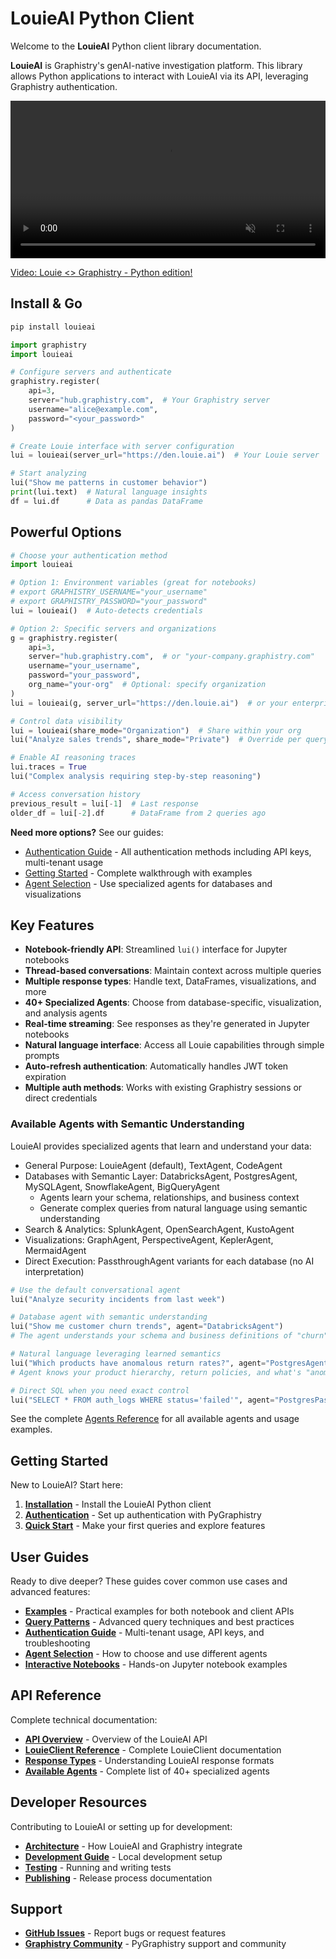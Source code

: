 # LouieAI Python Client

Welcome to the **LouieAI** Python client library documentation.

**LouieAI** is Graphistry's genAI-native investigation platform. This library allows Python applications to interact with LouieAI via its API, leveraging Graphistry authentication.

<video width="100%" controls autoplay muted loop>
  <source src="https://github.com/user-attachments/assets/de73f7b3-2862-4298-b9d8-2d38426ab255" type="video/mp4">
  Your browser does not support the video tag.
</video>

[Video: Louie <> Graphistry - Python edition!](https://www.loom.com/share/8d84c9abc0e34df6b233bd7b2e10af9a?sid=4a87707a-79e6-416b-a628-01b5c31c7db3)

## Install & Go

```bash
pip install louieai
```

```python
import graphistry
import louieai

# Configure servers and authenticate
graphistry.register(
    api=3, 
    server="hub.graphistry.com",  # Your Graphistry server
    username="alice@example.com", 
    password="<your_password>"
)

# Create Louie interface with server configuration
lui = louieai(server_url="https://den.louie.ai")  # Your Louie server

# Start analyzing
lui("Show me patterns in customer behavior")
print(lui.text)  # Natural language insights
df = lui.df      # Data as pandas DataFrame
```

## Powerful Options

```python
# Choose your authentication method
import louieai

# Option 1: Environment variables (great for notebooks)
# export GRAPHISTRY_USERNAME="your_username" 
# export GRAPHISTRY_PASSWORD="your_password"
lui = louieai()  # Auto-detects credentials

# Option 2: Specific servers and organizations
g = graphistry.register(
    api=3,
    server="hub.graphistry.com",  # or "your-company.graphistry.com"
    username="your_username",
    password="your_password",
    org_name="your-org"  # Optional: specify organization
)
lui = louieai(g, server_url="https://den.louie.ai")  # or your enterprise URL

# Control data visibility
lui = louieai(share_mode="Organization")  # Share within your org
lui("Analyze sales trends", share_mode="Private")  # Override per query

# Enable AI reasoning traces
lui.traces = True
lui("Complex analysis requiring step-by-step reasoning")

# Access conversation history
previous_result = lui[-1]  # Last response
older_df = lui[-2].df      # DataFrame from 2 queries ago
```

**Need more options?** See our guides:

- [Authentication Guide](guides/authentication.md) - All authentication methods including API keys, multi-tenant usage
- [Getting Started](getting-started/quick-start.md) - Complete walkthrough with examples
- [Agent Selection](guides/agent-selection.md) - Use specialized agents for databases and visualizations

## Key Features

- **Notebook-friendly API**: Streamlined `lui()` interface for Jupyter notebooks
- **Thread-based conversations**: Maintain context across multiple queries
- **Multiple response types**: Handle text, DataFrames, visualizations, and more
- **40+ Specialized Agents**: Choose from database-specific, visualization, and analysis agents
- **Real-time streaming**: See responses as they're generated in Jupyter notebooks
- **Natural language interface**: Access all Louie capabilities through simple prompts
- **Auto-refresh authentication**: Automatically handles JWT token expiration
- **Multiple auth methods**: Works with existing Graphistry sessions or direct credentials

### Available Agents with Semantic Understanding

LouieAI provides specialized agents that learn and understand your data:

- General Purpose: LouieAgent (default), TextAgent, CodeAgent
- Databases with Semantic Layer: DatabricksAgent, PostgresAgent, MySQLAgent, SnowflakeAgent, BigQueryAgent
  - Agents learn your schema, relationships, and business context
  - Generate complex queries from natural language using semantic understanding
- Search & Analytics: SplunkAgent, OpenSearchAgent, KustoAgent
- Visualizations: GraphAgent, PerspectiveAgent, KeplerAgent, MermaidAgent
- Direct Execution: PassthroughAgent variants for each database (no AI interpretation)

```python
# Use the default conversational agent
lui("Analyze security incidents from last week")

# Database agent with semantic understanding
lui("Show me customer churn trends", agent="DatabricksAgent")
# The agent understands your schema and business definitions of "churn"

# Natural language leveraging learned semantics
lui("Which products have anomalous return rates?", agent="PostgresAgent") 
# Agent knows your product hierarchy, return policies, and what's "anomalous"

# Direct SQL when you need exact control
lui("SELECT * FROM auth_logs WHERE status='failed'", agent="PostgresPassthroughAgent")
```

See the complete [Agents Reference](reference/agents.md) for all available agents and usage examples.

## Getting Started

New to LouieAI? Start here:

1. **[Installation](getting-started/installation.md)** - Install the LouieAI Python client
2. **[Authentication](getting-started/authentication.md)** - Set up authentication with PyGraphistry
3. **[Quick Start](getting-started/quick-start.md)** - Make your first queries and explore features

## User Guides

Ready to dive deeper? These guides cover common use cases and advanced features:

- **[Examples](guides/examples.md)** - Practical examples for both notebook and client APIs
- **[Query Patterns](guides/query-patterns.md)** - Advanced query techniques and best practices
- **[Authentication Guide](guides/authentication.md)** - Multi-tenant usage, API keys, and troubleshooting
- **[Agent Selection](guides/agent-selection.md)** - How to choose and use different agents
- **[Interactive Notebooks](getting-started/notebooks/01-getting-started.ipynb)** - Hands-on Jupyter notebook examples

## API Reference

Complete technical documentation:

- **[API Overview](api/index.md)** - Overview of the LouieAI API
- **[LouieClient Reference](api/client.md)** - Complete LouieClient documentation
- **[Response Types](api/response-types.md)** - Understanding LouieAI response formats
- **[Available Agents](reference/agents.md)** - Complete list of 40+ specialized agents

## Developer Resources

Contributing to LouieAI or setting up for development:

- **[Architecture](developer/architecture.md)** - How LouieAI and Graphistry integrate
- **[Development Guide](developer/development.md)** - Local development setup
- **[Testing](developer/testing.md)** - Running and writing tests
- **[Publishing](developer/publishing.md)** - Release process documentation

## Support

- **[GitHub Issues](https://github.com/graphistry/louie-py/issues)** - Report bugs or request features
- **[Graphistry Community](https://github.com/graphistry/pygraphistry)** - PyGraphistry support and community